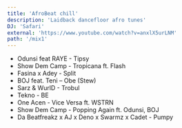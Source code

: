 ```yaml
---
title: 'AfroBeat chill'
description: 'Laidback dancefloor afro tunes'
DJ: 'Safari'
external: 'https://www.youtube.com/watch?v=anxlX5urLNM'
path: '/mix1'
---
```


- Odunsi feat RAYE - Tipsy
- Show Dem Camp - Tropicana ft. Flash
- Fasina x Adey - Split
- BOJ feat. Teni – Obe (Stew)
- Sarz & WurlD - Trobul
- Tekno - BE
- One Acen - Vice Versa ft. WSTRN
- Show Dem Camp - Popping Again ft. Odunsi, BOJ
- Da Beatfreakz x AJ x Deno x Swarmz x Cadet - Pumpy
